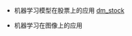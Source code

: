 


+ 机器学习模型在股票上的应用
[dm_stock](https://github.com/Jarlonyan/dmapplication/blob/master/dm_stock.md)

+ 机器学习在图像上的应用

